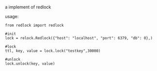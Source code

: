 a implement of redlock

usage:

	from redlock import redlock

	#init
    lock = relock.Redlock({"host": "localhost", "port": 6379, "db": 0},)

    #lock
    ttl, key, value = lock.lock("testkey",30000)

    #unlock
    lock.unlock(key, value)

